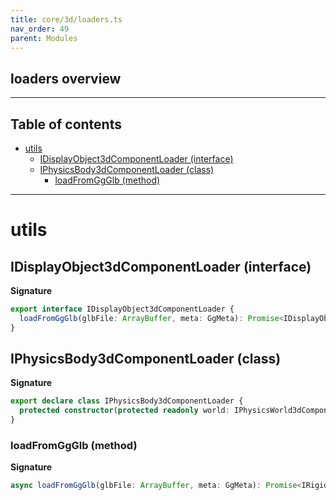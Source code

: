 ```yaml
---
title: core/3d/loaders.ts
nav_order: 49
parent: Modules
---
```


## loaders overview

---

<h2 class="text-delta">Table of contents</h2>

- [utils](#utils)
  - [IDisplayObject3dComponentLoader (interface)](#idisplayobject3dcomponentloader-interface)
  - [IPhysicsBody3dComponentLoader (class)](#iphysicsbody3dcomponentloader-class)
    - [loadFromGgGlb (method)](#loadfromggglb-method)

---

# utils

## IDisplayObject3dComponentLoader (interface)

**Signature**

```ts
export interface IDisplayObject3dComponentLoader {
  loadFromGgGlb(glbFile: ArrayBuffer, meta: GgMeta): Promise<IDisplayObject3dComponent | null>
}
```

## IPhysicsBody3dComponentLoader (class)

**Signature**

```ts
export declare class IPhysicsBody3dComponentLoader {
  protected constructor(protected readonly world: IPhysicsWorld3dComponent)
}
```

### loadFromGgGlb (method)

**Signature**

```ts
async loadFromGgGlb(glbFile: ArrayBuffer, meta: GgMeta): Promise<IRigidBody3dComponent[]>
```
